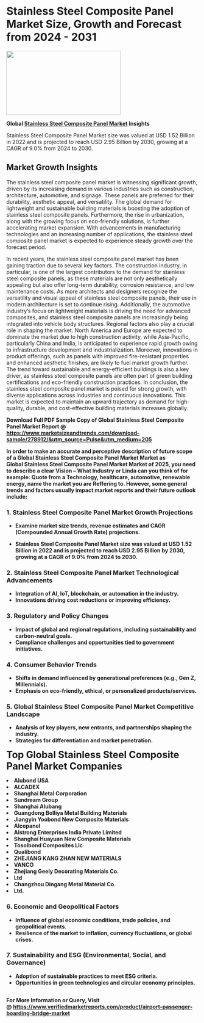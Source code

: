 <H1>Stainless Steel Composite Panel Market Size, Growth and Forecast from 2024 - 2031</H1><img class="aligncenter size-medium wp-image-584254" src="https://thirdeyenews.in/wp-content/uploads/2024/09/Global-Market-Research-300x168.jpeg" alt="" width="300" height="168" /><p><strong>Global&nbsp;<a href="https://www.marketsizeandtrends.com/download-sample/278912/&amp;utm_source=Pulse&amp;utm_medium=205">Stainless Steel Composite Panel Market</a> Insights</strong></p><p>Stainless Steel Composite Panel Market size was valued at USD 1.52 Billion in 2022 and is projected to reach USD 2.95 Billion by 2030, growing at a CAGR of 9.0% from 2024 to 2030.</p><p><h2>Market Growth Insights</h2> <p>The stainless steel composite panel market is witnessing significant growth, driven by its increasing demand in various industries such as construction, architecture, automotive, and signage. These panels are preferred for their durability, aesthetic appeal, and versatility. The global demand for lightweight and sustainable building materials is boosting the adoption of stainless steel composite panels. Furthermore, the rise in urbanization, along with the growing focus on eco-friendly solutions, is further accelerating market expansion. With advancements in manufacturing technologies and an increasing number of applications, the stainless steel composite panel market is expected to experience steady growth over the forecast period.</p> <p><strong></strong></p> <p>In recent years, the stainless steel composite panel market has been gaining traction due to several key factors. The construction industry, in particular, is one of the largest contributors to the demand for stainless steel composite panels, as these materials are not only aesthetically appealing but also offer long-term durability, corrosion resistance, and low maintenance costs. As more architects and designers recognize the versatility and visual appeal of stainless steel composite panels, their use in modern architecture is set to continue rising. Additionally, the automotive industry’s focus on lightweight materials is driving the need for advanced composites, and stainless steel composite panels are increasingly being integrated into vehicle body structures. Regional factors also play a crucial role in shaping the market. North America and Europe are expected to dominate the market due to high construction activity, while Asia-Pacific, particularly China and India, is anticipated to experience rapid growth owing to infrastructure development and industrialization. Moreover, innovations in product offerings, such as panels with improved fire-resistant properties and enhanced aesthetic finishes, are likely to fuel market growth further. The trend toward sustainable and energy-efficient buildings is also a key driver, as stainless steel composite panels are often part of green building certifications and eco-friendly construction practices. In conclusion, the stainless steel composite panel market is poised for strong growth, with diverse applications across industries and continuous innovations. This market is expected to maintain an upward trajectory as demand for high-quality, durable, and cost-effective building materials increases globally.</p> <p><strong></p><p><span class=""><strong>Download Full PDF Sample Copy of Global Stainless Steel Composite Panel Market Report</strong> @ <a href="https://www.marketsizeandtrends.com/download-sample/278912/&amp;utm_source=Pulse&amp;utm_medium=205" target="_blank">https://www.marketsizeandtrends.com/download-sample/278912/&amp;utm_source=Pulse&amp;utm_medium=205</a></span></p><p>In order to make an accurate and perceptive description of future scope of a Global&nbsp;Stainless Steel Composite Panel Market Market as Global&nbsp;Stainless Steel Composite Panel Market Market of 2025, you need to describe a clear Vision &ndash; What Industry or Linda can you think of for example: Quote from a Technology, healthcare, automotive, renewable energy, name the market you are Reffering to. However, some general trends and factors usually impact market reports and their future outlook include:</p><h3>1.&nbsp;<strong>Stainless Steel Composite Panel Market Growth Projections</strong></h3><ul><li>Examine market size trends, revenue estimates and CAGR (Compounded Annual Growth Rate) projections.</li><li><p>Stainless Steel Composite Panel Market size was valued at USD 1.52 Billion in 2022 and is projected to reach USD 2.95 Billion by 2030, growing at a CAGR of 9.0% from 2024 to 2030.</p></li></ul><h3>2.&nbsp;<strong>Stainless Steel Composite Panel Market Technological Advancements</strong></h3><ul><li>Integration of AI, IoT, blockchain, or automation in the industry.</li><li>Innovations driving cost reductions or improving efficiency.</li></ul><h3>3.&nbsp;<strong>Regulatory and Policy Changes</strong></h3><ul><li>Impact of global and regional regulations, including sustainability and carbon-neutral goals.</li><li>Compliance challenges and opportunities tied to government initiatives.</li></ul><h3>4.&nbsp;<strong>Consumer Behavior Trends</strong></h3><ul><li>Shifts in demand influenced by generational preferences (e.g., Gen Z, Millennials).</li><li>Emphasis on eco-friendly, ethical, or personalized products/services.</li></ul><h3>5.&nbsp;<strong>Global Stainless Steel Composite Panel Market Competitive Landscape</strong></h3><ul><li>Analysis of key players, new entrants, and partnerships shaping the industry.</li><li>Strategies for differentiation and market penetration.</li></ul><p data-pm-slice="1 1 []"><span style="color: inherit; font-family: inherit; font-size: 25px;">Top Global Stainless Steel Composite Panel Market Companies</span></p><div class="" data-test-id=""><p><li>Alubond USA</li><li> ALCADEX</li><li> Shanghai Metal Corporation</li><li> Sundream Group</li><li> Shanghai Alubang</li><li> Guangdong Bolliya Metal Building Materials</li><li> Jiangyin Yoobond New Composite Materials</li><li> Alcopanel</li><li> Alstrong Enterprises India Private Limited</li><li> Shanghai Huayuan New Composite Materials</li><li> Tosolbond Composites Llc</li><li> Qualibond</li><li> ZHEJIANG KANG ZHAN NEW MATERIALS</li><li> VANCO</li><li> Zhejiang Geely Decorating Materials Co.</li><li>Ltd</li><li> Changzhou Dingang Metal Material Co.</li><li> Ltd.</li></p></div><h3>6.&nbsp;<strong>Economic and Geopolitical Factors</strong></h3><ul><li>Influence of global economic conditions, trade policies, and geopolitical events.</li><li>Resilience of the market to inflation, currency fluctuations, or global crises.</li></ul><h3>7.&nbsp;<strong>Sustainability and ESG (Environmental, Social, and Governance)</strong></h3><ul><li>Adoption of sustainable practices to meet ESG criteria.</li><li>Opportunities in green technologies and circular economy principles.</li></ul><h2><strong style="font-size: 14px;">For More Information or Query, Visit @&nbsp;</strong><a style="background-color: #ffffff; font-size: 14px;" href="https://www.marketsizeandtrends.com/report/stainless-steel-composite-panel-market/" target="_blank">https://www.verifiedmarketreports.com/product/airport-passenger-boarding-bridge-market</a></h2>
